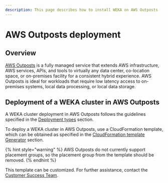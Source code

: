 ```yaml
---
description: This page describes how to install WEKA on AWS Outposts
---
```


# AWS Outposts deployment

## Overview

[AWS Outposts](https://aws.amazon.com/outposts/) is a fully managed service that extends AWS infrastructure, AWS services, APIs, and tools to virtually any data center, co-location space, or on-premises facility for a consistent hybrid experience. AWS Outposts is ideal for workloads that require low latency access to on-premises systems, local data processing, or local data storage.

## Deployment of a WEKA cluster in AWS Outposts

A WEKA cluster deployment in AWS Outposts follows the guidelines specified in the [Deployment types](deployment-types.md) section.

To deploy a WEKA cluster in AWS Outposts, use a CloudFormation template, which can be obtained as specified in the [CloudFormation template Generator](cloudformation.md) section.

{% hint style="warning" %}
AWS Outposts do not currently support placement groups, so the placement group from the template should be removed.
{% endhint %}

This template can be customized. For further assistance, contact the [Customer Success Team](../../../support/getting-support-for-your-weka-system.md#contact-customer-success-team).

